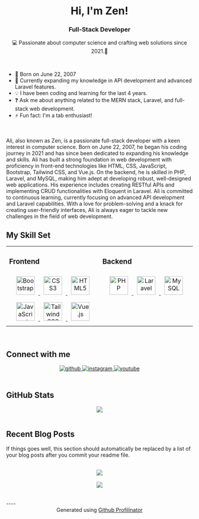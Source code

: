 <div align="center">
  <h1>Hi, I'm Zen!</h1>
  <h3>Full-Stack Developer</h3>
  <p>💻 Passionate about computer science and crafting web solutions since 2021.🚀</p>
</div>

<br/>

- 🎂 Born on June 22, 2007
- 🌱 Currently expanding my knowledge in API development and advanced Laravel features.
- 💡 I have been coding and learning for the last 4 years.
- ❓ Ask me about anything related to the MERN stack, Laravel, and full-stack web development.
- ⚡ Fun fact: I'm a tab enthusiast!

<br/>

Ali, also known as Zen, is a passionate full-stack developer with a keen interest in computer science. Born on June 22, 2007, he began his coding journey in 2021 and has since been dedicated to expanding his knowledge and skills. Ali has built a strong foundation in web development with proficiency in front-end technologies like HTML, CSS, JavaScript, Bootstrap, Tailwind CSS, and Vue.js. On the backend, he is skilled in PHP, Laravel, and MySQL, making him adept at developing robust, well-designed web applications. His experience includes creating RESTful APIs and implementing CRUD functionalities with Eloquent in Laravel. Ali is committed to continuous learning, currently focusing on advanced API development and Laravel capabilities. With a love for problem-solving and a knack for creating user-friendly interfaces, Ali is always eager to tackle new challenges in the field of web development.
## My Skill Set

<table>
  <tr>
    <td valign="top" width="50%">
      <h3>Frontend</h3>
      <div align="center">
        <a href="https://getbootstrap.com/docs/3.4/javascript/" target="_blank">
          <img style="margin: 10px" src="https://profilinator.rishav.dev/skills-assets/bootstrap-plain.svg" alt="Bootstrap" height="50" />
        </a>
        <a href="https://www.w3schools.com/css/" target="_blank">
          <img style="margin: 10px" src="https://profilinator.rishav.dev/skills-assets/css3-original-wordmark.svg" alt="CSS3" height="50" />
        </a>
        <a href="https://en.wikipedia.org/wiki/HTML5" target="_blank">
          <img style="margin: 10px" src="https://profilinator.rishav.dev/skills-assets/html5-original-wordmark.svg" alt="HTML5" height="50" />
        </a>
        <a href="https://www.javascript.com/" target="_blank">
          <img style="margin: 10px" src="https://profilinator.rishav.dev/skills-assets/javascript-original.svg" alt="JavaScript" height="50" />
        </a>
        <a href="https://www.tailwindcss.com/" target="_blank">
          <img style="margin: 10px" src="https://profilinator.rishav.dev/skills-assets/tailwindcss.svg" alt="Tailwind CSS" height="50" />
        </a>
         <a href="https://vuejs.org/" target="_blank">
          <img style="margin: 10px" src="https://profilinator.rishav.dev/skills-assets/vuejs-original-wordmark.svg" alt="Vue.js" height="50" />
        </a>
      </div>
    </td>
    <td valign="top" width="50%">
      <h3>Backend</h3>
      <div align="center">
        <a href="https://www.php.net/" target="_blank">
          <img style="margin: 10px" src="https://profilinator.rishav.dev/skills-assets/php-original.svg" alt="PHP" height="50" />
        </a>
        <a href="https://laravel.com/" target="_blank">
          <img style="margin: 10px" src="https://profilinator.rishav.dev/skills-assets/laravel-plain-wordmark.svg" alt="Laravel" height="50" />
        </a>
        <a href="https://www.mysql.com/" target="_blank">
          <img style="margin: 10px" src="https://profilinator.rishav.dev/skills-assets/mysql-original-wordmark.svg" alt="MySQL" height="50" />
        </a>
      </div>
    </td>
  </tr>
</table>

<br/>

## Connect with me

<div align="center">
<a href="https://github.com/with-zen" target="_blank">
<img src=https://img.shields.io/badge/github-%2324292e.svg?&style=for-the-badge&logo=github&logoColor=white alt=github style="margin-bottom: 5px;" />
</a>
<a href="https://instagram.com/with-zen" target="_blank">
<img src=https://img.shields.io/badge/instagram-%23000000.svg?&style=for-the-badge&logo=instagram&logoColor=white alt=instagram style="margin-bottom: 5px;" />
</a>
<a href="https://www.youtube.com/user/with-zen" target="_blank">
<img src=https://img.shields.io/badge/youtube-%23EE4831.svg?&style=for-the-badge&logo=youtube&logoColor=white alt=youtube style="margin-bottom: 5px;" />
</a>
</div>

<br/>

## GitHub Stats

<div align="center">
  <img src="https://github-readme-stats.vercel.app/api?username=with-zen&show_icons=true&count_private=true&hide_border=true" align="center" />
</div>

<br/>

## Recent Blog Posts
<!-- BLOG-POST-LIST:START -->
If things goes well, this section should automatically be replaced by a list of your blog posts after you commit your readme file.
<!-- BLOG-POST-LIST:END -->

<br/>

<div align="center">
  <img src="https://rishavanand.github.io/static/images/spotify-readme-example.svg" />
</div>

<br/>

<div align="center">
  <img src="https://komarev.com/ghpvc/?username=with-zen&&style=flat-square" align="center" />
</div>

<br/>

<div align="center"></div>
<br />
----
<div align="center">Generated using <a href="https://profilinator.rishav.dev/" target="_blank">Github Profilinator</a></div>
